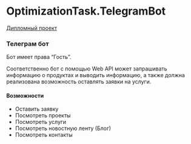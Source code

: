 # OptimizationTask.TelegramBot
[Дипломный проект](https://github.com/Lifanov1996/OptimizationTask.ServicesAPI)

### Телеграм бот
Бот имеет права “Гость”.

Соответственно бот с помощью Web API может запрашивать информацию о продуктах и выводить информацию, а также должна реализована возможность оставлять заявки на услуги.

#### Возможности
* Оставить заявку
* Посмотреть проекты
* Посмотреть услуги
* Посмотреть новостную ленту (Блог)
* Посмотреть контакты
